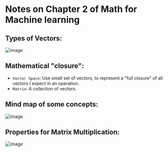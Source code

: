 # Notes on Chapter 2 of Math for Machine learning

## Types of Vectors:
![image](https://user-images.githubusercontent.com/14041622/46852275-fb9c2f80-ce2c-11e8-8069-ea98ecb09b63.png)

## Mathematical "closure":
- `Vector Space`: Use small set of vectors, to represent a "full closure" of all vectors I expect in an operation.
- `Matrix`: A collection of vectors.


## Mind map of some concepts:
![image](https://user-images.githubusercontent.com/14041622/46852472-b3c9d800-ce2d-11e8-94d5-1d1d8fa51087.png)


## Properties for Matrix Multiplication:
![image](https://user-images.githubusercontent.com/14041622/46855611-ce547f00-ce36-11e8-98bb-fabe026bd72b.png)
